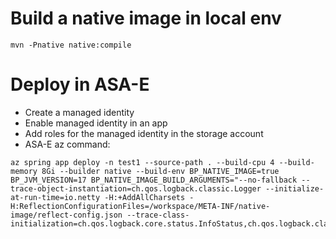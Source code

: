 # Build a native image in local env

```shell
mvn -Pnative native:compile
```


# Deploy in ASA-E
- Create a managed identity
- Enable managed identity in an app
- Add roles for the managed identity in the storage account
- ASA-E az command:
```shell
az spring app deploy -n test1 --source-path . --build-cpu 4 --build-memory 8Gi --builder native --build-env BP_NATIVE_IMAGE=true BP_JVM_VERSION=17 BP_NATIVE_IMAGE_BUILD_ARGUMENTS="--no-fallback --trace-object-instantiation=ch.qos.logback.classic.Logger --initialize-at-run-time=io.netty -H:+AddAllCharsets -H:ReflectionConfigurationFiles=/workspace/META-INF/native-image/reflect-config.json --trace-class-initialization=ch.qos.logback.core.status.InfoStatus,ch.qos.logback.classic.Level,ch.qos.logback.core.status.StatusBase,ch.qos.logback.core.util.Loader,ch.qos.logback.core.util.StatusPrinter"```